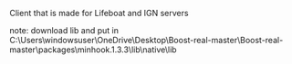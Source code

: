 Client that is made for Lifeboat and IGN servers

note: download lib and put in C:\Users\windowsuser\OneDrive\Desktop\Boost-real-master\Boost-real-master\packages\minhook.1.3.3\lib\native\lib
